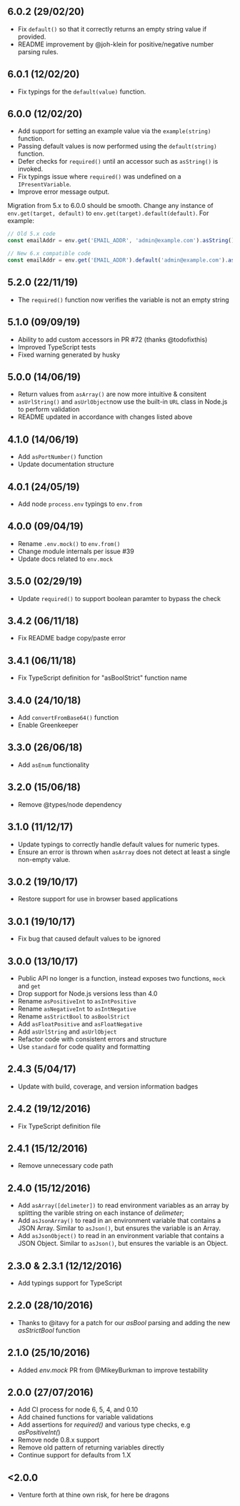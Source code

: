 
## 6.0.2 (29/02/20)
* Fix `default()` so that it correctly returns an empty string value if provided.
* README improvement by @joh-klein for positive/negative number parsing rules.

## 6.0.1 (12/02/20)
* Fix typings for the `default(value)` function.

## 6.0.0 (12/02/20)
* Add support for setting an example value via the `example(string)` function.
* Passing default values is now performed using the `default(string)` function.
* Defer checks for `required()` until an accessor such as `asString()` is invoked.
* Fix typings issue where `required()` was undefined on a `IPresentVariable`.
* Improve error message output.

Migration from 5.x to 6.0.0 should be smooth. Change any instance of
`env.get(target, default)` to `env.get(target).default(default)`. For example:

```js
// Old 5.x code
const emailAddr = env.get('EMAIL_ADDR', 'admin@example.com').asString()

// New 6.x compatible code
const emailAddr = env.get('EMAIL_ADDR').default('admin@example.com').asString()
```

## 5.2.0 (22/11/19)
* The `required()` function now verifies the variable is not an empty string

## 5.1.0 (09/09/19)
* Ability to add custom accessors in PR #72 (thanks @todofixthis)
* Improved TypeScript tests
* Fixed warning generated by husky

## 5.0.0 (14/06/19)
* Return values from `asArray()` are now more intuitive & consitent
* `asUrlString()` and `asUrlObject`now use the built-in `URL` class in Node.js
to perform validation
* README updated in accordance with changes listed above

## 4.1.0 (14/06/19)
* Add `asPortNumber()` function
* Update documentation structure

## 4.0.1 (24/05/19)
* Add node `process.env` typings to `env.from`

## 4.0.0 (09/04/19)
* Rename `.env.mock()` to `env.from()`
* Change module internals per issue #39
* Update docs related to `env.mock`

## 3.5.0 (02/29/19)
* Update `required()` to support boolean paramter to bypass the check

## 3.4.2 (06/11/18)
* Fix README badge copy/paste error

## 3.4.1 (06/11/18)
* Fix TypeScript definition for "asBoolStrict" function name

## 3.4.0 (24/10/18)
* Add `convertFromBase64()` function
* Enable Greenkeeper

## 3.3.0 (26/06/18)
* Add `asEnum` functionality

## 3.2.0 (15/06/18)
* Remove @types/node dependency

## 3.1.0 (11/12/17)
* Update typings to correctly handle default values for numeric types.
* Ensure an error is thrown when `asArray` does not detect at least a single non-empty value.

## 3.0.2 (19/10/17)
* Restore support for use in browser based applications

## 3.0.1 (19/10/17)
* Fix bug that caused default values to be ignored

## 3.0.0 (13/10/17)
* Public API no longer is a function, instead exposes two functions, `mock` and `get`
* Drop support for Node.js versions less than 4.0
* Rename `asPositiveInt` to `asIntPositive`
* Rename `asNegativeInt` to `asIntNegative`
* Rename `asStrictBool` to `asBoolStrict`
* Add `asFloatPositive` and `asFloatNegative`
* Add `asUrlString` and `asUrlObject`
* Refactor code with consistent errors and structure
* Use `standard` for code quality and formatting

## 2.4.3 (5/04/17)
* Update with build, coverage, and version information badges

## 2.4.2 (19/12/2016)
* Fix TypeScript definition file

## 2.4.1 (15/12/2016)
* Remove unnecessary code path

## 2.4.0 (15/12/2016)
* Add `asArray([delimeter])` to read environment variables as an array by splitting
the varible string on each instance of _delimeter_;
* Add `asJsonArray()` to read in an environment variable that contains a JSON
Array. Similar to `asJson()`, but ensures the variable is an Array.
* Add `asJsonObject()` to read in an environment variable that contains a JSON
Object. Similar to `asJson()`, but ensures the variable is an Object.

## 2.3.0 & 2.3.1 (12/12/2016)
* Add typings support for TypeScript

## 2.2.0 (28/10/2016)
* Thanks to @itavy for a patch for our _asBool_ parsing and adding the new
_asStrictBool_ function

## 2.1.0 (25/10/2016)
* Added _env.mock_ PR from @MikeyBurkman to improve testability

## 2.0.0 (27/07/2016)
* Add CI process for node 6, 5, 4, and 0.10
* Add chained functions for variable validations
* Add assertions for _required()_ and various type checks, e.g _asPositiveInt(_)
* Remove node 0.8.x support
* Remove old pattern of returning variables directly
* Continue support for defaults from 1.X

## <2.0.0
* Venture forth at thine own risk, for here be dragons
